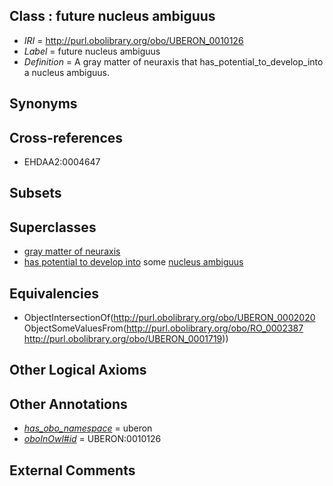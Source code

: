 
## Class : future nucleus ambiguus

 * *IRI* = http://purl.obolibrary.org/obo/UBERON_0010126
 * *Label* = future nucleus ambiguus
 * *Definition* = A gray matter of neuraxis that has_potential_to_develop_into a nucleus ambiguus.

## Synonyms


## Cross-references

 * EHDAA2:0004647

## Subsets


## Superclasses

 * [gray matter of neuraxis](../../UBERON/20/UBERON_0002020.md)
 * [has potential to develop into](../../RO/87/RO_0002387.md) some [nucleus ambiguus](../../UBERON/19/UBERON_0001719.md)

## Equivalencies

 * ObjectIntersectionOf(<http://purl.obolibrary.org/obo/UBERON_0002020> ObjectSomeValuesFrom(<http://purl.obolibrary.org/obo/RO_0002387> <http://purl.obolibrary.org/obo/UBERON_0001719>))

## Other Logical Axioms


## Other Annotations

 * *[has_obo_namespace](../../ce/oboInOwl#hasOBONamespace.md)* = uberon
 * *[oboInOwl#id](../../id/oboInOwl#id.md)* = UBERON:0010126

## External Comments

